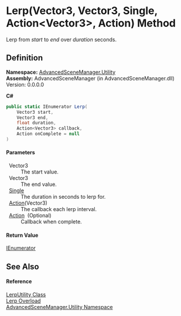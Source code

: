 # Lerp(Vector3, Vector3, Single, Action&lt;Vector3&gt;, Action) Method


Lerp from *start* to *end* over *duration* seconds.



## Definition
**Namespace:** <a href="N_AdvancedSceneManager_Utility">AdvancedSceneManager.Utility</a>  
**Assembly:** AdvancedSceneManager (in AdvancedSceneManager.dll) Version: 0.0.0.0

**C#**
``` C#
public static IEnumerator Lerp(
	Vector3 start,
	Vector3 end,
	float duration,
	Action<Vector3> callback,
	Action onComplete = null
)
```



#### Parameters
<dl><dt>  Vector3</dt><dd>The start value.</dd><dt>  Vector3</dt><dd>The end value.</dd><dt>  <a href="https://learn.microsoft.com/dotnet/api/system.single" target="_blank" rel="noopener noreferrer">Single</a></dt><dd>The duration in seconds to lerp for.</dd><dt>  <a href="https://learn.microsoft.com/dotnet/api/system.action-1" target="_blank" rel="noopener noreferrer">Action</a>(Vector3)</dt><dd>The callback each lerp interval.</dd><dt>  <a href="https://learn.microsoft.com/dotnet/api/system.action" target="_blank" rel="noopener noreferrer">Action</a>  (Optional)</dt><dd>Callback when complete.</dd></dl>

#### Return Value
<a href="https://learn.microsoft.com/dotnet/api/system.collections.ienumerator" target="_blank" rel="noopener noreferrer">IEnumerator</a>

## See Also


#### Reference
<a href="T_AdvancedSceneManager_Utility_LerpUtility">LerpUtility Class</a>  
<a href="Overload_AdvancedSceneManager_Utility_LerpUtility_Lerp">Lerp Overload</a>  
<a href="N_AdvancedSceneManager_Utility">AdvancedSceneManager.Utility Namespace</a>  
